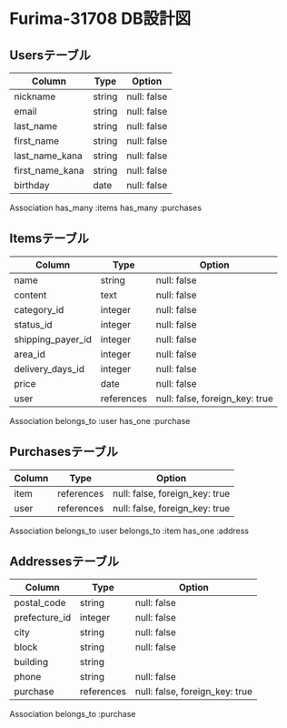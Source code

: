 # Furima-31708 DB設計図

## Usersテーブル

| Column          | Type   | Option      |
| --------------- | ------ | ----------- |
| nickname        | string | null: false |
| email           | string | null: false |
| last_name       | string | null: false |
| first_name      | string | null: false |
| last_name_kana  | string | null: false |
| first_name_kana | string | null: false |
| birthday        | date   | null: false |

Association
has_many :items
has_many :purchases

## Itemsテーブル 

| Column            | Type       | Option                         |
| ----------------- | ---------- | ------------------------------ |
| name              | string     | null: false                    |
| content           | text       | null: false                    |
| category_id       | integer    | null: false                    |
| status_id         | integer    | null: false                    |
| shipping_payer_id | integer    | null: false                    |
| area_id           | integer    | null: false                    |
| delivery_days_id  | integer    | null: false                    |
| price             | date       | null: false                    |
| user              | references | null: false, foreign_key: true |

Association
belongs_to :user
has_one :purchase

## Purchasesテーブル

| Column | Type       | Option                         |
| ------ | ---------- | ------------------------------ |
| item   | references | null: false, foreign_key: true |
| user   | references | null: false, foreign_key: true |

Association
belongs_to :user
belongs_to :item
has_one :address

## Addressesテーブル

| Column           | Type       | Option                         |
| ---------------- | ---------- | ------------------------------ |
| postal_code      | string     | null: false                    |
| prefecture_id    | integer    | null: false                    |
| city             | string     | null: false                    |
| block            | string     | null: false                    |
| building         | string     |                                |
| phone            | string     | null: false                    |
| purchase         | references | null: false, foreign_key: true |

Association
belongs_to :purchase
